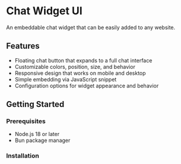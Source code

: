 # Chat Widget UI

An embeddable chat widget that can be easily added to any website.

## Features

- Floating chat button that expands to a full chat interface
- Customizable colors, position, size, and behavior
- Responsive design that works on mobile and desktop
- Simple embedding via JavaScript snippet
- Configuration options for widget appearance and behavior

## Getting Started

### Prerequisites

- Node.js 18 or later
- Bun package manager

### Installation
